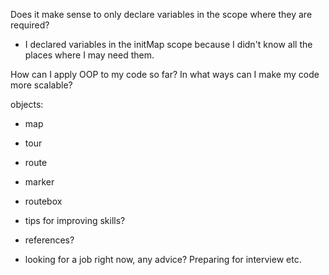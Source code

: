 Does it make sense to only declare variables in the scope where they are required?
* I declared variables in the initMap scope because I didn't know all the places where I may need them.


How can I apply OOP to my code so far?
In what ways can I make my code more scalable?

objects:
* map
* tour
* route
* marker
* routebox


* tips for improving skills?
* references?
* looking for a job right now, any advice? Preparing for interview etc.
